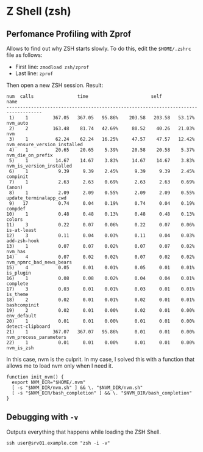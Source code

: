 # Z Shell (zsh)

## Perfomance Profiling with Zprof

Allows to find out why ZSH starts slowly. To do this, edit the `$HOME/.zshrc` file as follows:

- First line: `zmodload zsh/zprof`
- Last line: `zprof`

Then open a new ZSH session. Result:

```
num  calls                time                       self            name
-----------------------------------------------------------------------------------
 1)    1         367.05   367.05   95.86%    203.58   203.58   53.17%  nvm_auto
 2)    2         163.48    81.74   42.69%     80.52    40.26   21.03%  nvm
 3)    1          62.24    62.24   16.25%     47.57    47.57   12.42%  nvm_ensure_version_installed
 4)    1          20.65    20.65    5.39%     20.58    20.58    5.37%  nvm_die_on_prefix
 5)    1          14.67    14.67    3.83%     14.67    14.67    3.83%  nvm_is_version_installed
 6)    1           9.39     9.39    2.45%      9.39     9.39    2.45%  compinit
 7)    1           2.63     2.63    0.69%      2.63     2.63    0.69%  (anon)
 8)    1           2.09     2.09    0.55%      2.09     2.09    0.55%  update_terminalapp_cwd
 9)   17           0.74     0.04    0.19%      0.74     0.04    0.19%  compdef
10)    1           0.48     0.48    0.13%      0.48     0.48    0.13%  colors
11)    3           0.22     0.07    0.06%      0.22     0.07    0.06%  is-at-least
12)    3           0.11     0.04    0.03%      0.11     0.04    0.03%  add-zsh-hook
13)    1           0.07     0.07    0.02%      0.07     0.07    0.02%  nvm_has
14)    4           0.07     0.02    0.02%      0.07     0.02    0.02%  nvm_npmrc_bad_news_bears
15)    4           0.05     0.01    0.01%      0.05     0.01    0.01%  is_plugin
16)    1           0.08     0.08    0.02%      0.04     0.04    0.01%  complete
17)    3           0.03     0.01    0.01%      0.03     0.01    0.01%  is_theme
18)    2           0.02     0.01    0.01%      0.02     0.01    0.01%  bashcompinit
19)    2           0.02     0.01    0.00%      0.02     0.01    0.00%  env_default
20)    1           0.01     0.01    0.00%      0.01     0.01    0.00%  detect-clipboard
21)    1         367.07   367.07   95.86%      0.01     0.01    0.00%  nvm_process_parameters
22)    1           0.01     0.01    0.00%      0.01     0.01    0.00%  nvm_is_zsh
```

In this case, nvm is the culprit. In my case, I solved this with a function that allows me to load nvm only when I need it.

```shell
function init_nvm() {
  export NVM_DIR="$HOME/.nvm"
  [ -s "$NVM_DIR/nvm.sh" ] && \. "$NVM_DIR/nvm.sh"
  [ -s "$NVM_DIR/bash_completion" ] && \. "$NVM_DIR/bash_completion"
}
```

## Debugging with `-v`

Outputs everything that happens while loading the ZSH Shell.

```shell
ssh user@srv01.example.com "zsh -i -v"
```
